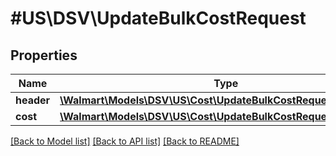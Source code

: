 # #US\DSV\UpdateBulkCostRequest

## Properties

Name | Type | Description | Notes
------------ | ------------- | ------------- | -------------
**header** | [**\Walmart\Models\DSV\US\Cost\UpdateBulkCostRequestHeader**](UpdateBulkCostRequestHeader.md) |  | [optional]
**cost** | [**\Walmart\Models\DSV\US\Cost\UpdateBulkCostRequestCostInner[]**](UpdateBulkCostRequestCostInner.md) |  | [optional]


[[Back to Model list]](../) [[Back to API list]](../../Api/US/DSV) [[Back to README]](../../README.md)
